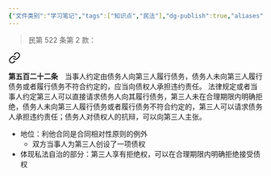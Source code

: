 ```yaml
---
{"文件类别":"学习笔记","tags":["知识点","民法"],"dg-publish":true,"aliases":["利他合同","真正利益第三人契约"],"permalink":"/学习笔记studyup/民法总论/第三人利益合同/","dgPassFrontmatter":true,"created":"2024-10-26T13:45:48.846+08:00","updated":"2024-11-16T15:36:41.503+08:00"}
---
```


>民第 522 条第 2 款：
<div class="transclusion internal-embed is-loaded"><a class="markdown-embed-link" href="/////#t522" aria-label="Open link"><svg xmlns="http://www.w3.org/2000/svg" width="24" height="24" viewBox="0 0 24 24" fill="none" stroke="currentColor" stroke-width="2" stroke-linecap="round" stroke-linejoin="round" class="svg-icon lucide-link"><path d="M10 13a5 5 0 0 0 7.54.54l3-3a5 5 0 0 0-7.07-7.07l-1.72 1.71"></path><path d="M14 11a5 5 0 0 0-7.54-.54l-3 3a5 5 0 0 0 7.07 7.07l1.71-1.71"></path></svg></a><div class="markdown-embed">



**第五百二十二条**　当事人约定由债务人向第三人履行债务，债务人未向第三人履行债务或者履行债务不符合约定的，应当向债权人承担违约责任。
法律规定或者当事人约定第三人可以直接请求债务人向其履行债务，第三人未在合理期限内明确拒绝，债务人未向第三人履行债务或者履行债务不符合约定的，第三人可以请求债务人承担违约责任；债务人对债权人的抗辩，可以向第三人主张。 

</div></div>

- 地位：利他合同是合同相对性原则的例外
	- 双方当事人为第三人创设了一项债权
- 体现私法自治的部分：第三人享有拒绝权，可以在合理期限内明确拒绝接受债权